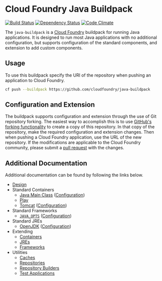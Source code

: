 # Cloud Foundry Java Buildpack
[![Build Status](https://travis-ci.org/cloudfoundry/java-buildpack.png?branch=master)](https://travis-ci.org/cloudfoundry/java-buildpack)
[![Dependency Status](https://gemnasium.com/cloudfoundry/java-buildpack.png)](http://gemnasium.com/cloudfoundry/java-buildpack)
[![Code Climate](https://codeclimate.com/github/cloudfoundry/java-buildpack.png)](https://codeclimate.com/github/cloudfoundry/java-buildpack)

The `java-buildpack` is a [Cloud Foundry][cf] buildpack for running Java applications.  It is designed to run most Java applications with no additional configuration, but supports configuration of the standard components, and extension to add custom components.

[cf]: http://www.cloudfoundry.com

## Usage
To use this buildpack specify the URI of the repository when pushing an application to Cloud Foundry.

```bash
cf push --buildpack https://github.com/cloudfoundry/java-buildpack
```

## Configuration and Extension
The buildpack supports configuration and extension through the use of Git repository forking.  The easiest way to accomplish this is to use [GitHub's forking functionality][fork] to create a copy of this repository.  In that copy of the repository, make the required configuration and extension changes.  Then when pushing a Cloud Foundry application, use the URL of the new repository.  If the modifications are applicable to the Cloud Foundry community, please submit a [pull request][pull-request] with the changes.

[fork]: https://help.github.com/articles/fork-a-repo
[pull-request]: https://help.github.com/articles/using-pull-requests

## Additional Documentation
Additional documentation can be found by following the links below.

* [Design](docs/design.md)
* Standard Containers
	* [Java Main Class](docs/container-java-main.md) ([Configuration](docs/container-java-main.md#configuration))
	* [Play](docs/container-play.md)
	* [Tomcat](docs/container-tomcat.md) ([Configuration](docs/container-tomcat.md))
* Standard Frameworks
	* [`JAVA_OPTS`](docs/framework-java_opts.md) ([Configuration](docs/framework-java_opts.md#configuration))
* Standard JREs
	* [OpenJDK](docs/jre-openjdk.md) ([Configuration](docs/jre-openjdk.md#configuration))
* Extending
	* [Containers](docs/extending-containers.md)
	* [JREs](docs/extending-jres.md)
	* [Frameworks](docs/extending-frameworks.md)
* Utilities
	* [Caches](docs/util-caches.md)
	* [Repositories](docs/util-repositories.md)
	* [Repository Builders](docs/util-repository-builders.md)
	* [Test Applications](docs/util-test-applications.md)
